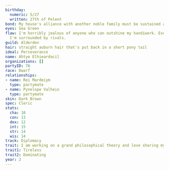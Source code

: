 ```yaml
---
birthday:
  numeric: 5/27
  written: 27th of Pelent
bond: My house's alliance with another noble family must be sustained at all costs.
eyes: Sea Green
flaw: I'm horribly jealous of anyone who can outshine my handiwork. Everywhere I go,
  I'm surrounded by rivals.
guild: Alderden
hair: straight auburn hair that's put back in a short pony tail
ideal: Perseverance
name: Ahtye Elhieardacil
organizations: []
partyID: 76
race: Dwarf
relationships:
- name: Rei Mardeiym
  type: partymate
- name: Pynelope Valhein
  type: partymate
skin: Dark Brown
spec: Cleric
stats:
  cha: 10
  con: 13
  dex: 12
  int: 15
  str: 14
  wis: 14
track: Diplomacy
trait: I am working on a grand philosophical theory and love sharing my ideas.
trait1: Tireless
trait2: Dominating
year: 2
---
```

